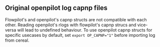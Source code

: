 ## Original openpilot log capnp files

Flowpilot's and openpilot's capnp structs are not compatible with each other. Reading openpilot's rlogs with flowpilot's capnp strucs and vice-versa will lead to undefined behaviour. To use openpilot capnp structs for specific usecases by default, set `export OP_CAPNP="1"` before importing log from cereal.